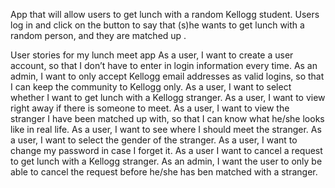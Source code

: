 App that will allow users to get lunch with a random Kellogg student. Users log in and click on the button to say that (s)he wants to get lunch with a random person, and they are matched up .

User stories for my lunch meet app
	As a user, I want to create a user account, so that I don’t have to enter in login information every time.
	As an admin, I want to only accept Kellogg email addresses as valid logins, so that I can keep the community to Kellogg only.
	As a user, I want to select whether I want to get lunch with a Kellogg stranger.
	As a user, I want to view right away if there is someone to meet. 
	As a user, I want to view the stranger I have been matched up with, so that I can know what he/she looks like in real life.
	As a user, I want to see where I should meet the stranger. 
	As a user, I want to select the gender of the stranger.
	As a user, I want to change my password in case I forget it.
	As a user I want to cancel a request to get lunch with a Kellogg stranger.
	As an admin, I want the user to only be able to cancel the request before he/she has ben matched with a stranger.
